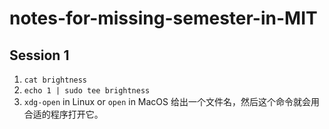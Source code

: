 # notes-for-missing-semester-in-MIT
## Session 1
1. `cat brightness`
2. `echo 1 | sudo tee brightness`
3. `xdg-open` in Linux or `open` in MacOS 给出一个文件名，然后这个命令就会用合适的程序打开它。
